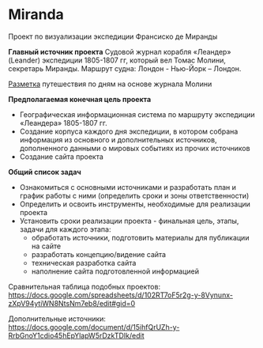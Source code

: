 # Miranda
Проект по визуализации экспедиции Франсиско де Миранды


**Главный источник проекта**
Судовой журнал корабля «Леандер» (Leander) экспедиции 1805-1807 гг, который вел Томас Молини, секретарь Миранды. Маршрут судна: Лондон - Нью-Йорк – Лондон.

[Разметка](https://docs.google.com/spreadsheets/d/1QXHK2u0FbIGMnvGPKTol2ce8MaIlzR2ysZ8e-lvHS74/edit#gid=0) путешествия по дням на основе журнала Молини

**Предполагаемая конечная цель проекта**
- Географическая информационная система по маршруту экспедиции «Леандера» 1805-1807 гг.
- Создание корпуса каждого дня экспедиции, в котором собрана информация из основного и дополнительных источников, дополненного данными о мировых событиях из прочих источников
- Создание сайта проекта 

**Общий список задач**

- Ознакомиться с основными источниками и разработать план и график работы с ними (определить сроки и зоны ответственности)
- Определить и освоить инструменты, необходимые для реализации проекта
- Установить сроки реализации проекта - финальная цель, этапы, задачи для каждого этапа:
  - обработать источники, подготовить материалы для публикации на сайте
  - разработать концепцию/видение сайта
  - техническая разработка сайта
  - наполнение сайта подготовленной информацией





Сравнительная таблица подобных проектов: https://docs.google.com/spreadsheets/d/102RT7oF5r2g-y-8Vynunx-zXpV94ytiWN8NtsNm7eb8/edit#gid=0

Дополнительные источники: https://docs.google.com/document/d/15ihfQrUZh-y-RrbGnoY1cdio45hEpYlapW5rDzkTDIk/edit

